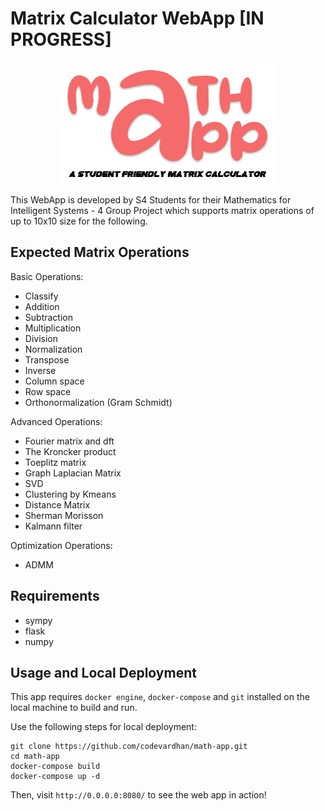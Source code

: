 # Matrix Calculator WebApp [IN PROGRESS]

<p align="center">
  <img src="https://github.com/codevardhan/math-app/blob/main/static/images/MathApp_tag.png?raw=true" width="350">
</p>
This WebApp is developed by S4 Students for their Mathematics for Intelligent Systems - 4 Group Project which supports matrix operations of up to 10x10 size for the following. 

## Expected Matrix Operations

Basic Operations:
  + Classify
  + Addition
  + Subtraction
  + Multiplication
  + Division
  + Normalization
  + Transpose
  + Inverse
  + Column space
  + Row space
  + Orthonormalization (Gram Schmidt)
  
Advanced Operations:
  + Fourier matrix and dft
  + The Kroncker product
  + Toeplitz matrix
  + Graph Laplacian Matrix
  + SVD
  + Clustering by Kmeans
  + Distance Matrix
  + Sherman Morisson
  + Kalmann filter
  
Optimization Operations: 
  + ADMM

## Requirements
- sympy
- flask
- numpy

## Usage and Local Deployment
This app requires `docker engine`, `docker-compose` and `git` installed on the local machine to build and run. 

Use the following steps for local deployment: 
```
git clone https://github.com/codevardhan/math-app.git
cd math-app
docker-compose build
docker-compose up -d
```
Then, visit `http://0.0.0.0:8080/` to see the web app in action!
